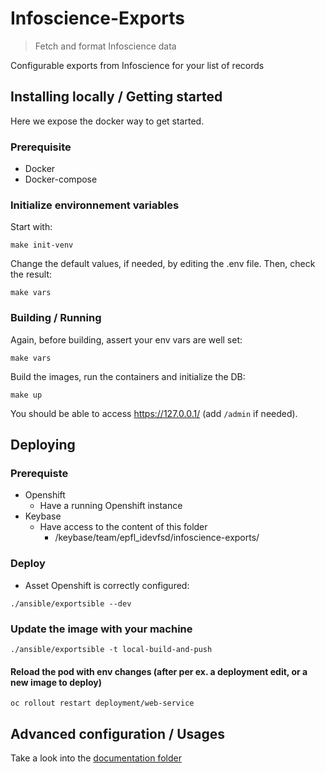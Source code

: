 # Infoscience-Exports
> Fetch and format Infoscience data

Configurable exports from Infoscience for your list of records

## Installing locally / Getting started

Here we expose the docker way to get started.

### Prerequisite

- Docker
- Docker-compose

### Initialize environnement variables

Start with:

```shell
make init-venv
```

Change the default values, if needed, by editing the .env file.
Then, check the result:

```shell
make vars
```

### Building / Running

Again, before building, assert your env vars are well set:

```shell
make vars
```

Build the images, run the containers and initialize the DB:

```shell
make up
```

You should be able to access https://127.0.0.1/ (add `/admin` if needed).


## Deploying
### Prerequiste
- Openshift
    - Have a running Openshift instance
- Keybase
    - Have access to the content of this folder
        - /keybase/team/epfl_idevfsd/infoscience-exports/
        
### Deploy        

- Asset Openshift is correctly configured:
```shell
./ansible/exportsible --dev
```

### Update the image with your machine
```shell
./ansible/exportsible -t local-build-and-push
```

#### Reload the pod with env changes (after per ex. a deployment edit, or a new image to deploy)
```shell
oc rollout restart deployment/web-service
```

## Advanced configuration / Usages

Take a look into the [documentation folder](/doc)
